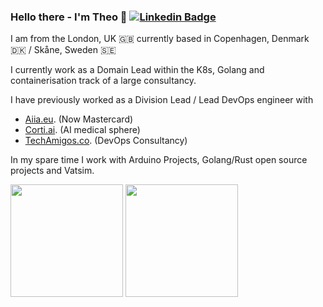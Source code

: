 ### Hello there - I'm Theo 👋 [![Linkedin Badge](https://img.shields.io/badge/-LinkedIn-0e76a8?style=flat-square&logo=Linkedin&logoColor=white)](https://www.linkedin.com/in/theo-andresier/)

I am from the London, UK 🇬🇧 currently based in Copenhagen, Denmark 🇩🇰 / Skåne, Sweden 🇸🇪

I currently work as a Domain Lead within the K8s, Golang and containerisation track of a large consultancy. 

I have previously worked as a Division Lead / Lead DevOps engineer with 
- [Aiia.eu](https://www.aiia.eu/). (Now Mastercard) 
- [Corti.ai](https://www.corti.ai/). (AI medical sphere)
- [TechAmigos.co](https://techamigos.co/). (DevOps Consultancy)

In my spare time I work with Arduino Projects, Golang/Rust open source projects and Vatsim. 
<p>
  <img height="180em" src="https://github-readme-stats.vercel.app/api?username=Threpio&show_icons=true&hide_border=true&&count_private=true&include_all_commits=true" />
  <img height="180em" src="https://github-readme-stats.vercel.app/api/top-langs/?username=Threpio&&show_icons=true&hide_border=true&layout=compact&langs_count=8"/>
</p>


